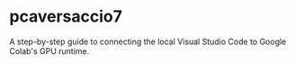 # pcaversaccio7
A step-by-step guide to connecting the local Visual Studio Code to Google Colab's GPU runtime.
